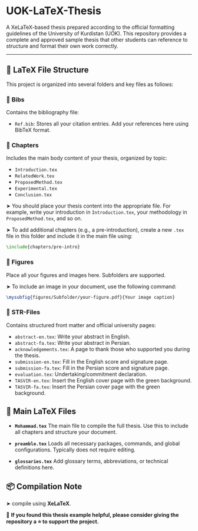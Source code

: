 # UOK-LaTeX-Thesis

A XeLaTeX-based thesis prepared according to the official formatting guidelines of the University of Kurdistan (UOK). This repository provides a complete and approved sample thesis that other students can reference to structure and format their own work correctly.

---

## 📁 LaTeX File Structure

This project is organized into several folders and key files as follows:

### 📁 **Bibs**

Contains the bibliography file:

* `Ref.bib`: Stores all your citation entries. Add your references here using BibTeX format.

### 📁 **Chapters**

Includes the main body content of your thesis, organized by topic:

* `Introduction.tex`
* `RelatedWork.tex`
* `ProposedMethod.tex`
* `Experimental.tex`
* `Conclusion.tex`

➤ You should place your thesis content into the appropriate file. For example, write your introduction in `Introduction.tex`, your methodology in `ProposedMethod.tex`, and so on.

➤ To add additional chapters (e.g., a pre-introduction), create a new `.tex` file in this folder and include it in the main file using:

```latex
\include{chapters/pre-intro}
```

### 📁 **Figures**

Place all your figures and images here. Subfolders are supported.

➤ To include an image in your document, use the following command:

```latex
\mysubfig{figures/Subfolder/your-figure.pdf}{Your image caption}
```

### 📁 **STR-Files**

Contains structured front matter and official university pages:

* `abstract-en.tex`: Write your abstract in English.
* `abstract-fa.tex`: Write your abstract in Persian.
* `acknowledgements.tex`: A page to thank those who supported you during the thesis.
* `submission-en.tex`: Fill in the English score and signature page.
* `submission-fa.tex`: Fill in the Persian score and signature page.
* `evaluation.tex`: Undertaking/commitment declaration.
* `TASVIR-en.tex`: Insert the English cover page with the green background.
* `TASVIR-fa.tex`: Insert the Persian cover page with the green background.

## 📄 Main LaTeX Files

* **`Mohammad.tex`**
  The main file to compile the full thesis. Use this to include all chapters and structure your document.

* **`preamble.tex`**
  Loads all necessary packages, commands, and global configurations. Typically does not require editing.

* **`glossaries.tex`**
  Add glossary terms, abbreviations, or technical definitions here.


## 📦 Compilation Note

➤ compile using **XeLaTeX**.

🙏 **If you found this thesis example helpful, please consider giving the repository a ⭐ to support the project.**
